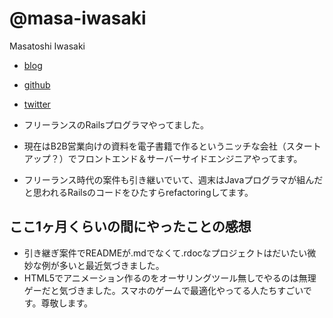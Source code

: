 # @masa-iwasaki

Masatoshi Iwasaki

- [blog](http://blog.sleeprand1year.net/)
- [github](https://github.com/masa-iwasaki)
- [twitter](https://twitter.com/masa_iwasaki)

- フリーランスのRailsプログラマやってました。
- 現在はB2B営業向けの資料を電子書籍で作るというニッチな会社（スタートアップ？）でフロントエンド＆サーバーサイドエンジニアやってます。
- フリーランス時代の案件も引き継いでいて、週末はJavaプログラマが組んだと思われるRailsのコードをひたすらrefactoringしてます。


## ここ1ヶ月くらいの間にやったことの感想

- 引き継ぎ案件でREADMEが.mdでなくて.rdocなプロジェクトはだいたい微妙な例が多いと最近気づきました。
- HTML5でアニメーション作るのをオーサリングツール無しでやるのは無理ゲーだと気づきました。スマホのゲームで最適化やってる人たちすごいです。尊敬します。
